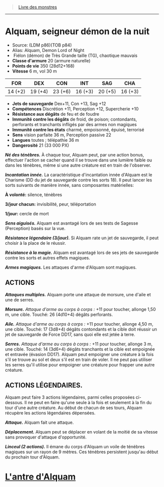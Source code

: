 ﻿> [Livre des monstres](tome_of_beasts.md)

---

# Alquam, seigneur démon de la nuit

- Source: (LDM p86)(TOB p84)
- Alias: Alquam, Demon Lord of Night
-  Fiélon (démon) de Très Grande taille (TG), chaotique mauvais
- **Classe d'armure** 20 (armure naturelle)
- **Points de vie** 350 (28d12+168)
- **Vitesse** 6 m, vol 30 m

|FOR|DEX|CON|INT|SAG|CHA|
|---|---|---|---|---|---|
|14 (+2)|19 (+4)|23 (+6)|16 (+3)|20 (+5)|16 (+3)|

- **Jets de sauvegarde** Dex+11, Con +13, Sag +12
- **Compétences** Discrétion +11, Perception +12, Supercherie +10
- **Résistance aux dégâts** de feu et de foudre
- **Immunité contre les dégâts** de froid, de poison; contondants, perforants et tranchants infligés par des armes non magiques
- **Immunité contre les états** charmé, empoisonné, épuisé, terrorisé
- **Sens** vision parfaite 36 m, Perception passive 22
- **Langues** toutes ; télépathie 36 m
- **Dangerosité** 21 (33 000 PX)

**_Né des ténèbres._** À chaque tour, Alquam peut, par une action bonus, effectuer l'action se cacher quand il se trouve dans une lumière faible ou dans les ténèbres, même si une autre créature est en train de l'observer.

**_Incantation innée._** La caractéristique d'incantation innée d'Alquam est le Charisme (DD du jet de sauvegarde contre les sorts 18). Il peut lancer les sorts suivants de manière innée, sans composantes matérielles:

**À volonté:** silence, ténèbres

**3/jour chacun:** invisibilité, peur, téléportation

**1/jour:** cercle de mort

**_Sens aiguisés._** Alquam est avantagé lors de ses tests de Sagesse (Perception) basés sur la vue.

**_Résistance légendaire (3/jour)._** Si Alquam rate un jet de sauvegarde, il peut choisir à la place de le réussir.

**_Résistance à la magie._** Alquam est avantagé lors de ses jets de sauvegarde contre les sorts et autres effets magiques.

**_Armes magiques._** Les attaques d'arme d'Alquam sont magiques.

## ACTIONS

**_Attaques multiples._** Alquam porte une attaque de morsure, une d'aile et une de serres.

**_Morsure._** _Attaque d'arme au corps à corps :_
+11 pour toucher, allonge 1,50 m, une cible. Touché: 26 (4d10+4) dégâts perforants.

**_Aile._** _Attaque d'arme au corps à corps :_
+11 pour toucher, allonge 4,50 m, une cible. Touché: 17 (3d8+4) dégâts contondants et la cible doit réussir un jet de sauvegarde de Force DD17, sans quoi elle est jetée à terre.

**_Serres._** _Attaque d'arme au corps à corps :_ +11 pour toucher, allonge 3 m, une cible. Touché: 14 (3d6+4) dégâts tranchants et la cible est empoignée et entravée (évasion DD17). Alquam peut empoigner une créature à la fois s'il se trouve au sol et deux s'il est en train de voler. Il ne peut pas utiliser les serres qu'il utilise pour empoigner une créature pour frapper une autre créature.

## ACTIONS LÉGENDAIRES.

Alquam peut faire 3 actions légendaires, parmi celles proposées ci- dessous. Il ne peut en faire qu'une seule à la fois et seulement à la fin du tour d'une autre créature. Au début de chacun de ses tours, Alquam récupère les actions légendaires dépensées.

**_Attaque._** Alquam fait une attaque.

**_Déplacement._** Alquam peut se déplacer en volant de la moitié de sa vitesse sans provoquer d'attaque d'opportunité.

**_Linceul (2 actions)._** Il émane du corps d'Alquam un voile de ténèbres magiques sur un rayon de 9 mètres. Ces ténèbres persistent jusqu'au début du prochain tour d'Alquam.

# [L'antre d'Alquam](tome_of_beasts_lantre_dalquam.md)


